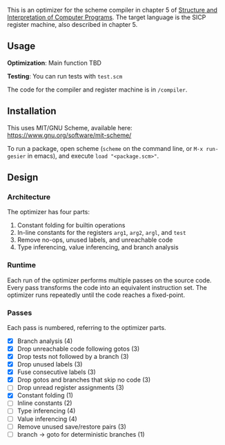 This is an optimizer for the scheme compiler in chapter 5 of
[Structure and Interpretation of Computer Programs](
https://mitpress.mit.edu/sicp/full-text/book/book.html). The target
language is the SICP register machine, also described in chapter 5.

## Usage

**Optimization**: Main function TBD

**Testing**: You can run tests with `test.scm`

The code for the compiler and register machine is in `/compiler`.

## Installation
This uses MIT/GNU Scheme, available here: https://www.gnu.org/software/mit-scheme/

To run a package, open scheme (`scheme` on the command line, or `M-x run-gesier` in emacs), and execute `load "<package.scm>"`.

## Design

### Architecture

The optimizer has four parts:

1. Constant folding for builtin operations
2. In-line constants for the registers `arg1`, `arg2`, `argl`, and `test`
3. Remove no-ops, unused labels, and unreachable code
4. Type inferencing, value inferencing, and branch analysis

### Runtime

Each run of the optimizer performs multiple passes on the source code. Every
pass transforms the code into an equivalent instruction set. The optimizer runs
repeatedly until the code reaches a fixed-point.

### Passes

Each pass is numbered, referring to the optimizer parts.

- [x] Branch analysis (4)
- [x] Drop unreachable code following gotos (3)
- [x] Drop tests not followed by a branch (3)
- [x] Drop unused labels (3)
- [x] Fuse consecutive labels (3)
- [x] Drop gotos and branches that skip no code (3)
- [ ] Drop unread register assignments (3)
- [x] Constant folding (1)
- [ ] Inline constants (2)
- [ ] Type inferencing (4)
- [ ] Value inferencing (4)
- [ ] Remove unused save/restore pairs (3)
- [ ] branch -> goto for deterministic branches (1)
